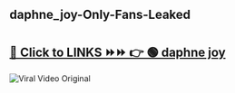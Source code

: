 
 ## daphne_joy-Only-Fans-Leaked

# <h2><a href="https://clipsfans.com/daphne_joy&ref=git">🔗 Click to LINKS ⏩⏩ 👉 🟢 daphne joy </a></h2>

<a href="https://clipsfans.com/daphne_joy&ref=git" rel="nofollow" data-target="animated-image.originalLink"><img src="https://i.ibb.co.com/xMMVF88/686577567.gif" alt="Viral Video Original" style="max-width: 100%; display: inline-block;" data-target="animated-image.originalImage"></a>
